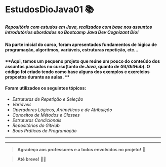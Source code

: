 # EstudosDioJava01 :books:

##### Repositório com estudos em Java, realizados com base nos assuntos introdutórios abordados no Bootcamp Java Dev Cognizant Dio!

#### 	**Na parte inicial do curso, foram apresentados fundamentos de lógica de programação, algoritmos, variáveis, estruturas repetição, etc...**

#### 	**Aqui, temos um pequeno projeto que reúne um pouco do conteúdo dos assuntos passados no curso(tanto de _Java_, quanto de _Git/GitHub_).  O código foi criado tendo como base alguns dos exemplos e exercícios propostos durante as aulas. **

#### **Foram utilizados os seguintes tópicos:**

* _Estruturas de Repetição e Seleção_
* _Variáveis_
* _Operadores Lógicos, Aritméticos e de Atribuição_
* _Conceitos de Métodos e Classes_
* _Estruturas Condicionais_
* _Repositórios do GitHub_
* _Boas Práticas de Programação_

* * * * * 

---

>  **Agradeço aos professores e a todos envolvidos no projeto!** :facepunch:

>  **Até breve!** :raising_hand_man:

